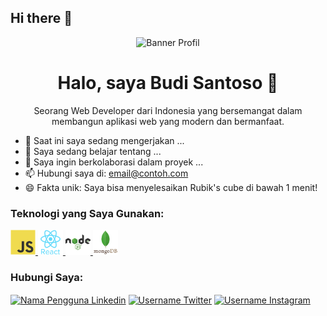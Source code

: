 ## Hi there 👋

<p align="center">
  <img src="[URL_GAMBAR_BANNER_ANDA](https://www.canva.com/design/DAGAnZ4te5Y/6kzEwlrsTWshNbKt-juL6w/edit?utm_content=DAGAnZ4te5Y&utm_campaign=designshare&utm_medium=link2&utm_source=sharebutton)" alt="Banner Profil">
</p>
<h1 align="center">Halo, saya Budi Santoso 👋</h1>
<p align="center">
  Seorang Web Developer dari Indonesia yang bersemangat dalam membangun aplikasi web yang modern dan bermanfaat.
</p>

- 🔭 Saat ini saya sedang mengerjakan ...
- 🌱 Saya sedang belajar tentang ...
- 👯 Saya ingin berkolaborasi dalam proyek ...
- 📫 Hubungi saya di: [email@contoh.com](mailto:email@contoh.com)
- 😄 Fakta unik: Saya bisa menyelesaikan Rubik's cube di bawah 1 menit!
<h3 align="left">Teknologi yang Saya Gunakan:</h3>
<p align="left">
  <a href="https://developer.mozilla.org/en-US/docs/Web/JavaScript" target="_blank" rel="noreferrer">
    <img src="https://raw.githubusercontent.com/devicons/devicon/master/icons/javascript/javascript-original.svg" alt="javascript" width="40" height="40"/>
  </a>
  <a href="https://reactjs.org/" target="_blank" rel="noreferrer">
    <img src="https://raw.githubusercontent.com/devicons/devicon/master/icons/react/react-original-wordmark.svg" alt="react" width="40" height="40"/>
  </a>
  <a href="https://nodejs.org" target="_blank" rel="noreferrer">
    <img src="https://raw.githubusercontent.com/devicons/devicon/master/icons/nodejs/nodejs-original-wordmark.svg" alt="nodejs" width="40" height="40"/>
  </a>
  <a href="https://www.mongodb.com/" target="_blank" rel="noreferrer">
    <img src="https://raw.githubusercontent.com/devicons/devicon/master/icons/mongodb/mongodb-original-wordmark.svg" alt="mongodb" width="40" height="40"/>
  </a>
</p>
<h3 align="left">Hubungi Saya:</h3>
<p align="left">
<a href="https://linkedin.com/in/NAMA_PENGGUNA_LINKEDIN" target="blank"><img align="center" src="https://raw.githubusercontent.com/rahuldkjain/github-profile-readme-generator/master/src/images/icons/Social/linked-in-alt.svg" alt="Nama Pengguna Linkedin" height="30" width="40" /></a>
<a href="https://twitter.com/USERNAME_TWITTER" target="blank"><img align="center" src="https://raw.githubusercontent.com/rahuldkjain/github-profile-readme-generator/master/src/images/icons/Social/twitter.svg" alt="Username Twitter" height="30" width="40" /></a>
<a href="https://instagram.com/USERNAME_INSTAGRAM" target="blank"><img align="center" src="https://raw.githubusercontent.com/rahuldkjain/github-profile-readme-generator/master/src/images/icons/Social/instagram.svg" alt="Username Instagram" height="30" width="40" /></a>
</p>
